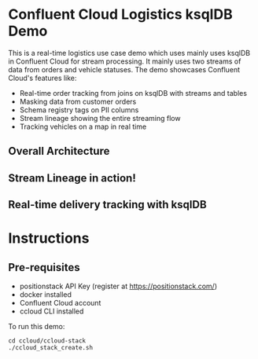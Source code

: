 # Confluent Cloud Logistics ksqlDB Demo

This is a real-time logistics use case demo which uses mainly uses ksqlDB in Confluent Cloud for stream processing. It mainly uses two streams of data from orders and vehicle statuses. The demo showcases Confluent Cloud's features like:
- Real-time order tracking from joins on ksqlDB with streams and tables
- Masking data from customer orders
- Schema registry tags on PII columns
- Stream lineage showing the entire streaming flow
- Tracking vehicles on a map in real time

## Overall Architecture

## Stream Lineage in action!

## Real-time delivery tracking with ksqlDB

# Instructions

## Pre-requisites
- positionstack API Key (register at https://positionstack.com/)
- docker installed
- Confluent Cloud account
- ccloud CLI installed

To run this demo:

```
cd ccloud/ccloud-stack
./ccloud_stack_create.sh
```
